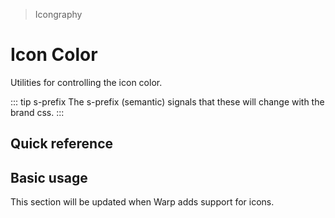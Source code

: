 > Icongraphy

# Icon Color

Utilities for controlling the icon color.

::: tip s-prefix
The s-prefix (semantic) signals that these will change with the brand css.
:::

## Quick reference

<container>
  <ThemeContainer />
</container>

<qr-color-table />

## Basic usage

This section will be updated when Warp adds support for icons.
